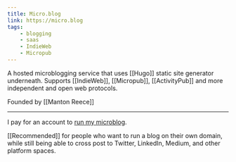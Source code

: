 ```yaml
---
title: Micro.blog
link: https://micro.blog
tags:
    - blogging
    - saas
    - IndieWeb
    - Micropub
---
```


A hosted microblogging service that uses [[Hugo]] static site generator underneath. Supports [[IndieWeb]], [[Micropub]], [[ActivityPub]] and more independent and open web protocols.

Founded by [[Manton Reece]]

---

I pay for an account to [run my microblog](https://blog.bmannconsulting.com).

[[Recommended]] for people who want to run a blog on their own domain, while still being able to cross post to Twitter, LinkedIn, Medium, and other platform spaces.